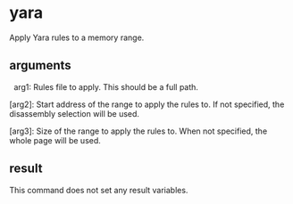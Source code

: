 
# yara

Apply Yara rules to a memory range.

## arguments

  arg1: Rules file to apply. This should be a full path.
[arg2]: Start address of the range to apply the rules to. If not specified, the disassembly selection will be used.
[arg3]: Size of the range to apply the rules  to. When not specified, the whole page will be used.

## result
This command does not set any result variables.
